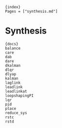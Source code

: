     {index}
    Pages = ["synthesis.md"]

# Synthesis

    {docs}
    balance
    care
    dab
    dare
    dkalman
    dlqr
    dlyap
    kalman
    laglink
    leadlink
    leadlinkat
    loopshapingPI
    lqr
    pid
    place
    reduce_sys
    rstc
    rstd
